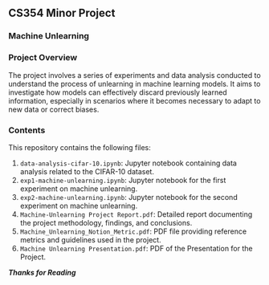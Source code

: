 ## **CS354 Minor Project**
### **Machine Unlearning**

### **Project Overview**

The project involves a series of experiments and data analysis conducted to understand the process of unlearning in machine learning models. It aims to investigate how models can effectively discard previously learned information, especially in scenarios where it becomes necessary to adapt to new data or correct biases.

### **Contents**
This repository contains the following files:

1. `data-analysis-cifar-10.ipynb`: Jupyter notebook containing data analysis related to the CIFAR-10 dataset.
2. `exp1-machine-unlearning.ipynb`: Jupyter notebook for the first experiment on machine unlearning.
3. `exp2-machine-unlearning.ipynb`: Jupyter notebook for the second experiment on machine unlearning.
4. `Machine-Unlearning Project Report.pdf`: Detailed report documenting the project methodology, findings, and conclusions.
5. `Machine_Unlearning_Notion_Metric.pdf`: PDF file providing reference metrics and guidelines used in the project.
6. `Machine Unlearning Presentation.pdf`: PDF of the Presentation for the Project.


***Thanks for Reading***
